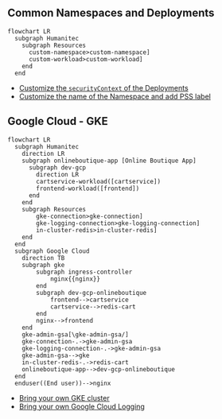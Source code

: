 ## Common Namespaces and Deployments

```mermaid
flowchart LR
  subgraph Humanitec
    subgraph Resources
      custom-namespace>custom-namespace]
      custom-workload>custom-workload]
    end
  end
```

- [Customize the `securityContext` of the Deployments](custom-workload.md)
- [Customize the name of the Namespace and add PSS label](custom-namespace.md)

## Google Cloud - GKE

```mermaid
flowchart LR
  subgraph Humanitec
    direction LR
    subgraph onlineboutique-app [Online Boutique App]
      subgraph dev-gcp
        direction LR
        cartservice-workload([cartservice])
        frontend-workload([frontend])
      end
    end
    subgraph Resources
        gke-connection>gke-connection]
        gke-logging-connection>gke-logging-connection]
        in-cluster-redis>in-cluster-redis]
    end
  end
  subgraph Google Cloud
    direction TB
    subgraph gke
        subgraph ingress-controller
            nginx{{nginx}}
        end
        subgraph dev-gcp-onlineboutique
            frontend-->cartservice
            cartservice-->redis-cart
        end
        nginx-->frontend
    end
    gke-admin-gsa[\gke-admin-gsa/]
    gke-connection-.->gke-admin-gsa
    gke-logging-connection-.->gke-admin-gsa
    gke-admin-gsa-->gke
    in-cluster-redis-.->redis-cart
    onlineboutique-app-->dev-gcp-onlineboutique
  end
  enduser((End user))-->nginx
```

- [Bring your own GKE cluster](byo-gke.md)
- [Bring your own Google Cloud Logging](byo-gcp-logging.md)